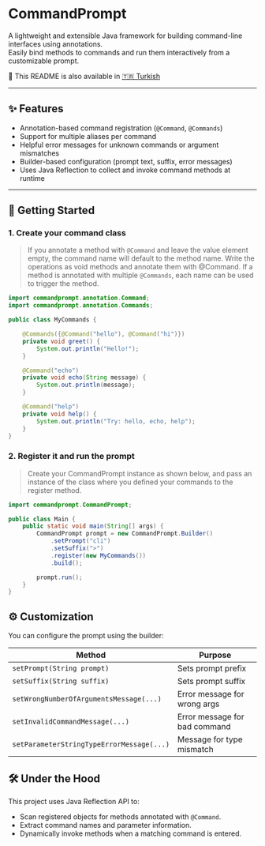 # CommandPrompt

A lightweight and extensible Java framework for building command-line interfaces using annotations.  
Easily bind methods to commands and run them interactively from a customizable prompt.

📄 This README is also available in [🇹🇷 Turkish](README.tr.md)

---

## ✨ Features

- Annotation-based command registration (`@Command`, `@Commands`)
- Support for multiple aliases per command
- Helpful error messages for unknown commands or argument mismatches
- Builder-based configuration (prompt text, suffix, error messages)
- Uses Java Reflection to collect and invoke command methods at runtime
---

## 🚀 Getting Started

### 1. Create your command class
> If you annotate a method with `@Command` and leave the value element empty, the command name will default to the method name. Write the operations as void methods and annotate them with @Command. If a method is annotated with multiple `@Commands`, each name can be used to trigger the method.

```java
import commandprompt.annotation.Command;
import commandprompt.annotation.Commands;

public class MyCommands {

    @Commands({@Command("hello"), @Command("hi")})
    private void greet() {
        System.out.println("Hello!");
    }

    @Command("echo")
    private void echo(String message) {
        System.out.println(message);
    }

    @Command("help")
    private void help() {
        System.out.println("Try: hello, echo, help");
    }
}
```

### 2. Register it and run the prompt
> Create your CommandPrompt instance as shown below, and pass an instance of the class where you defined your commands to the register method.
```java
import commandprompt.CommandPrompt;

public class Main {
    public static void main(String[] args) {
        CommandPrompt prompt = new CommandPrompt.Builder()
            .setPrompt("cli")
            .setSuffix(">")
            .register(new MyCommands())
            .build();

        prompt.run();
    }
}
```

## ⚙️ Customization

You can configure the prompt using the builder:

| Method                                      | Purpose                            |
|---------------------------------------------|------------------------------------|
| `setPrompt(String prompt)`                  | Sets prompt prefix                 |
| `setSuffix(String suffix)`                  | Sets prompt suffix                 |
| `setWrongNumberOfArgumentsMessage(...)`     | Error message for wrong args      |
| `setInvalidCommandMessage(...)`             | Error message for bad command     |
| `setParameterStringTypeErrorMessage(...)`   | Message for type mismatch         |

## 🛠 Under the Hood

This project uses Java Reflection API to:
- Scan registered objects for methods annotated with `@Command`.
- Extract command names and parameter information.
- Dynamically invoke methods when a matching command is entered.
